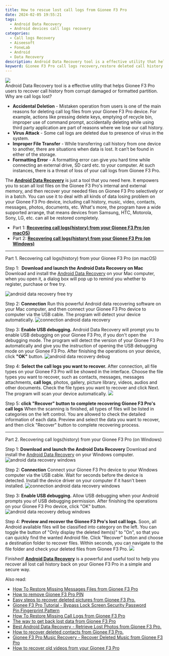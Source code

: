 ```yaml
---
title: How to rescue lost call logs from Gionee F3 Pro
date: 2024-02-05 19:55:21
tags: 
  - Android Data Recovery
  - Android devices call logs recovery
categories: 
  - Call logs Recovery
  - Aiseesoft
  - FoneLab
  - Android
  - Data Recovery
description: Android Data Recovery tool is a effective utility that helps Gionee F3 Pro users to recover call history from corrupt damaged or formatted partition.
keyword: Gionee F3 Pro call logs recovery,restore deleted call history on Gionee F3 Pro,Gionee F3 Pro call logs retrieval,unerase call numbers from Gionee F3 Pro,retrieve wiped call logs Gionee F3 Pro,undelete call numbers from Gionee F3 Pro,how can i find my deleted call history Gionee F3 Pro,how to restore your files from Gionee F3 Pro,how to get call history back from Gionee F3 Pro,how to retrieve deleted call history from my Gionee F3 Pro,how to retrieve call history from Gionee F3 Pro,Gionee F3 Pro issues with call history deleted
---
```


<img src="https://img0mobiles.techidaily.com/images/best-assets/devices/gionee/gionee-f3-pro/4.jpg" class="atpl-imgstyle"  />

<div class="atpl-content atpl-for-fonelab-android recover-call-logs">

<div class="atpl-post-description-part-1">
Android Data Recovery tool is a effective utility that helps Gionee F3 Pro users to recover call history from corrupt damaged or formatted partition.
</div>



<div class="atpl-post-description-part-2">
<div class="tpl-content-sub-paragraph-title">
  Why are call logs lost?
</div>
<div class="tpl-content-sub-paragraph-content">
  <ul class="tpl-content-sub-paragraph-ul-style">
    <li><b>Accidental Deletion</b> - Mistaken operation from users is one of the main reasons for deleting call log files from your Gionee F3 Pro device. For example, actions like pressing delete keys, emptying of recycle bin, improper use of command prompt, accidentally deleting while using third party application are part of reasons where we lose our call history.</li>
    <li><b>Virus Attack</b> - Some call logs are deleted due to presence of virus in the system.</li>
    <li><b>Improper File Transfer</b> - While transferring call history from one device to another, there are situations when data is lost. It can’t be found in either of the storage.</li>
    <li><b>Formatting Error</b> - A formatting error can give you hard time while connecting an external drive, SD card etc. to your computer. At such instances, there is a threat of loss of your call logs from Gionee F3 Pro.</li>
  </ul>
</div>
</div>

<div class="atpl-post-description-part-3">
<div class="tpl-content-sub-paragraph-normal">
  <p>
    The <a href="https://tools.techidaily.com/aiseesoft-android-data-recovery/" target="_blank" rel="noopener"><strong>Android Data Recovery</strong></a> is just a tool that you need here. It empowers you to scan all lost files on the Gionee F3 Pro's internal and external memory, and then recover your needed files on Gionee F3 Pro selectively or in a batch. You can use it to deal with all kinds of data losing problem on your Gionee F3 Pro device, including call history, music, video, contacts, messages, photos, documents, etc. What's more, the program have a wide supported arrange, that means devices from Samsung, HTC, Motorola, Sony, LG, etc. can all be restored completely.
  </p>
</div>
</div>

<ul>
  <li>Part 1: <strong><a href="#p1"> Recovering call logs(history) from your Gionee F3 Pro  (on macOS)</a></strong></li>
  <li>Part 2: <strong><a href="#p2"> Recovering call logs(history) from your Gionee F3 Pro  (on Windows)</a></strong></li>
</ul>


<!-- Part 1 -->
<a id="p1" name="p1" ></a><hr>

<div>
  <span class="atpl-step-part-style">Part 1. Recovering call logs(history) from your Gionee F3 Pro (on macOS)</span>
</div>

<span class="atpl-stepstyle-a"><span>Step 1: </span></span> <strong>Download and launch the Android Data Recovery on Mac</strong>
Download and install the <a href="https://tools.techidaily.com/aiseesoft-android-data-recovery/" target="_blank" rel="noopener">Android Data Recovery</a> on your Mac computer, when you open it, a dialog box will pop up to remind you whether to register, purchase or free try.

<img src="https://tools.techidaily.com/images/apps/aiseesoft/android-data-recovery/mac-free-try.png" class="atpl-imgstyle" alt="android data recovery free try" />

<span class="atpl-stepstyle-a"><span>Step 2: </span></span> <strong>Connection</strong>
Run this powerful Android data recovering software on your Mac computer, and then connect your Gionee F3 Pro device to computer via the USB cable. The program will detect your device automatically.
<img src="https://tools.techidaily.com/images/apps/aiseesoft/android-data-recovery/mac-connection-interface.jpg" class="atpl-imgstyle" alt="connection android data recovery" />

<span class="atpl-stepstyle-a"><span>Step 3: </span></span> <strong>Enable USB debugging.</strong>
Android Data Recovery will prompt you to enable USB debugging on your Gionee F3 Pro, if you don't open the debugging mode. The program will detect the version of your Gionee F3 Pro automatically and give you the instruction of opening the USB debugging mode on your Gionee F3 Pro. After finishing the operations on your device, click <strong>"OK"</strong> button.
<img src="https://tools.techidaily.com/images/apps/aiseesoft/android-data-recovery/mac-android-usb-debug.jpg"  class="atpl-imgstyle" alt="android data recovery debug" />

<span class="atpl-stepstyle-a"><span>Step 4: </span></span> <strong>Select the call logs you want to recover.</strong>
After connection, all file types on your Gionee F3 Pro will be showed in the interface. Choose the file types you want to recover, such as contacts, messages, messages attachments, <b>call logs</b>, photos, gallery, picture library, videos, audios and other documents. Check the file types you want to recover and click Next. The program will scan your device automatically.
<img src="https://tools.techidaily.com/images/apps/aiseesoft/android-data-recovery/mac-choose-type-call-logs.jpg" class="atpl-imgstyle"  />

<span class="atpl-stepstyle-a"><span>Step 5: </span></span> <strong>click "Recover" button to  complete recovering Gionee F3 Pro's call logs</strong>
When the scanning is finished, all types of files will be listed in categories on the left control. You are allowed to check the detailed information of each data. Preview and select the data you want to recover, and then click "Recover" button to complete recovering process.


<a id="p2" name="p2"></a><hr>

<!-- Part 2 -->
<div>
  <span class="atpl-step-part-style">Part 2. Recovering call logs(history) from your Gionee F3 Pro (on Windows)</span>
</div>

<span class="atpl-stepstyle-a"><span>Step 1: </span></span> <strong>Download and launch the Android Data Recovery</strong>
Download and install the <a href="https://tools.techidaily.com/aiseesoft-android-data-recovery/" target="_blank" rel="noopener">Android Data Recovery</a> on your Windows computer.
<img src="https://tools.techidaily.com/images/apps/aiseesoft/android-data-recovery/win-start-interface.png"  class="atpl-imgstyle" alt="android data recovery windows" />

<span class="atpl-stepstyle-a"><span>Step 2: </span></span> <strong>Connection</strong>
Connect your Gionee F3 Pro device to your Windows computer via the USB cable. Wait for seconds before the device is detected. Install the device driver on your computer if it hasn't been installed.
<img src="https://tools.techidaily.com/images/apps/aiseesoft/android-data-recovery/win-connection-interface.png" class="atpl-imgstyle" alt="connection android data recovery windows" />

<span class="atpl-stepstyle-a"><span>Step 3: </span></span> <strong>Enable USB debugging.</strong>
Allow USB debugging when your Android prompts you of USB debugging permission. After finishing the operations on your Gionee F3 Pro device, click "OK" button.
<img src="https://tools.techidaily.com/images/apps/aiseesoft/android-data-recovery/win-android-usb-debug.png" class="atpl-imgstyle" alt="android data recovery debug windows" />

<span class="atpl-stepstyle-a"><span>Step 4: </span></span> <strong>Preview and recover the Gionee F3 Pro's lost call logs.</strong>
Soon, all Android available files will be classified into category on the left. You can toggle the button of "Only display the deleted item(s)" to "On", so that you can quickly find the wanted Android file. Click "Recover" button and choose a destination folder to recover files. Within seconds, you can navigate to the file folder and check your deleted files from Gionee F3 Pro.
<img src="https://tools.techidaily.com/images/apps/aiseesoft/android-data-recovery/win-recover-call-logs.png" class="atpl-imgstyle"  />

<div class="atpl-post-description-part-4">
<div class="tpl-content-sub-paragraph-normal">
  <p>
    Finished! <a href="https://tools.techidaily.com/aiseesoft-android-data-recovery/" target="_blank" rel="noopener"><strong>Android Data Recovery</strong></a> is a powerful and useful tool to help you recover all lost call history back on your Gionee F3 Pro in a simple and secure way.
  </p>
</div>
</div>

<ins class="adsbygoogle"
     style="display:block"
     data-ad-client="ca-pub-7571918770474297"
     data-ad-slot="8358498916"
     data-ad-format="auto"
     data-full-width-responsive="true"></ins>

<span class="atpl-alsoreadstyle">Also read:</span>
<div><ul>
<li><a href="/how-to-restore-missing-messages-files-from-gionee-f3-pro-by-fonelab-android-recover-messages/" target="_blank" rel="noopener"><u>How To  Restore Missing Messages Files from Gionee F3 Pro</u></a></li>
<li><a href="/how-to-remove-gionee-f3-pro-pin-by-drfone-android-unlock-android-unlock/" target="_blank" rel="noopener"><u>How to remove Gionee F3 Pro PIN</u></a></li>
<li><a href="/easy-steps-to-recover-deleted-pictures-from-gionee-f3-pro-by-fonelab-android-recover-pictures/" target="_blank" rel="noopener"><u>Easy steps to recover deleted pictures from Gionee F3 Pro.</u></a></li>
<li><a href="/gionee-f3-pro-tutorial-bypass-lock-screen-security-password-pin-fingerprint-pattern-by-drfone-android-unlock-android-unlock/" target="_blank" rel="noopener"><u>Gionee F3 Pro Tutorial - Bypass Lock Screen,Security Password Pin,Fingerprint,Pattern</u></a></li>
<li><a href="/how-to-restore-missing-call-logs-from-gionee-f3-pro-by-fonelab-android-recover-call-logs/" target="_blank" rel="noopener"><u>How To  Restore Missing Call Logs from Gionee F3 Pro</u></a></li>
<li><a href="/the-way-to-get-back-lost-data-from-gionee-f3-pro-by-fonelab-android-recover-data/" target="_blank" rel="noopener"><u>The way to get back lost data from Gionee F3 Pro</u></a></li>
<li><a href="/best-android-data-recovery-retrieve-lost-photos-from-gionee-f3-pro-by-fonelab-android-recover-photos/" target="_blank" rel="noopener"><u>Best Android Data Recovery - Retrieve Lost Photos from Gionee F3 Pro.</u></a></li>
<li><a href="/how-to-recover-deleted-contacts-from-gionee-f3-pro-by-fonelab-android-recover-contacts/" target="_blank" rel="noopener"><u>How to recover deleted contacts from Gionee F3 Pro.</u></a></li>
<li><a href="/gionee-f3-pro-music-recovery-recover-deleted-music-from-gionee-f3-pro-by-fonelab-android-recover-music/" target="_blank" rel="noopener"><u>Gionee F3 Pro Music Recovery - Recover Deleted Music from Gionee F3 Pro</u></a></li>
<li><a href="/how-to-recover-old-videos-from-your-gionee-f3-pro-by-fonelab-android-recover-video/" target="_blank" rel="noopener"><u>How to recover old videos from your Gionee F3 Pro</u></a></li>
</ul></div>

</div>
